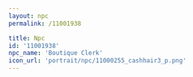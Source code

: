```yaml
---
layout: npc
permalink: /11001938

title: Npc
id: '11001938'
npc_name: 'Boutique Clerk'
icon_url: 'portrait/npc/11000255_cashhair3_p.png'
---
```

